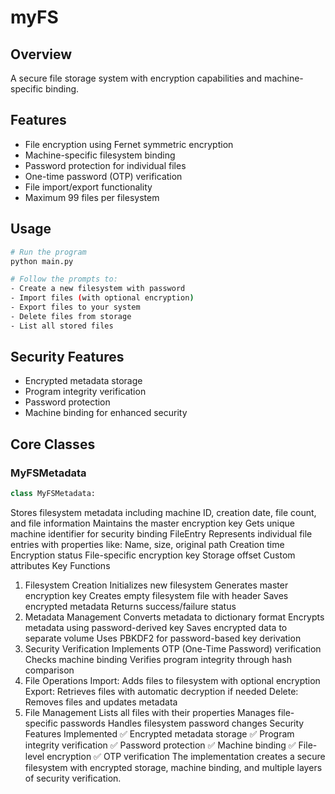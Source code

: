 # myFS

## Overview
A secure file storage system with encryption capabilities and machine-specific binding.

## Features
- File encryption using Fernet symmetric encryption
- Machine-specific filesystem binding
- Password protection for individual files
- One-time password (OTP) verification
- File import/export functionality
- Maximum 99 files per filesystem

## Usage
```bash
# Run the program
python main.py

# Follow the prompts to:
- Create a new filesystem with password
- Import files (with optional encryption)
- Export files to your system
- Delete files from storage
- List all stored files
```

## Security Features
- Encrypted metadata storage
- Program integrity verification
- Password protection
- Machine binding for enhanced security


## Core Classes
### MyFSMetadata
```python
class MyFSMetadata:
```
Stores filesystem metadata including machine ID, creation date, file count, and file information
Maintains the master encryption key
Gets unique machine identifier for security binding
FileEntry
Represents individual file entries with properties like:
Name, size, original path
Creation time
Encryption status
File-specific encryption key
Storage offset
Custom attributes
Key Functions
1. Filesystem Creation
Initializes new filesystem
Generates master encryption key
Creates empty filesystem file with header
Saves encrypted metadata
Returns success/failure status
2. Metadata Management
Converts metadata to dictionary format
Encrypts metadata using password-derived key
Saves encrypted data to separate volume
Uses PBKDF2 for password-based key derivation
3. Security Verification
Implements OTP (One-Time Password) verification
Checks machine binding
Verifies program integrity through hash comparison
4. File Operations
Import: Adds files to filesystem with optional encryption
Export: Retrieves files with automatic decryption if needed
Delete: Removes files and updates metadata
5. File Management
Lists all files with their properties
Manages file-specific passwords
Handles filesystem password changes
Security Features Implemented
✅ Encrypted metadata storage
✅ Program integrity verification
✅ Password protection
✅ Machine binding
✅ File-level encryption
✅ OTP verification
The implementation creates a secure filesystem with encrypted storage, machine binding, and multiple layers of security verification.